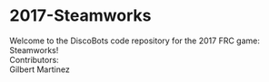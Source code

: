 # 2017-Steamworks 
Welcome to the DiscoBots code repository for the 2017 FRC game: Steamworks!  
Contributors:  
Gilbert Martinez  